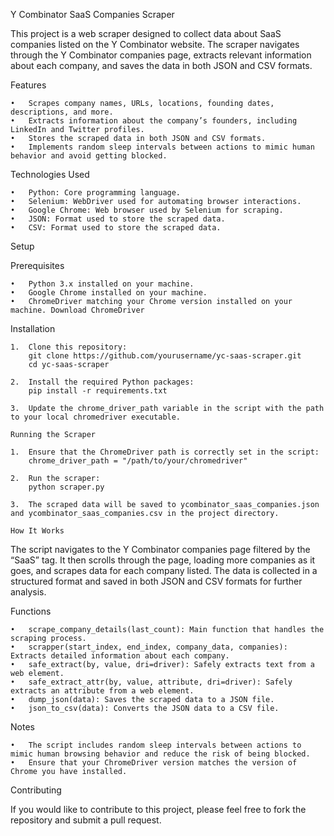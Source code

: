 Y Combinator SaaS Companies Scraper

This project is a web scraper designed to collect data about SaaS companies listed on the Y Combinator website. The scraper navigates through the Y Combinator companies page, extracts relevant information about each company, and saves the data in both JSON and CSV formats.

Features

	•	Scrapes company names, URLs, locations, founding dates, descriptions, and more.
	•	Extracts information about the company’s founders, including LinkedIn and Twitter profiles.
	•	Stores the scraped data in both JSON and CSV formats.
	•	Implements random sleep intervals between actions to mimic human behavior and avoid getting blocked.

Technologies Used

	•	Python: Core programming language.
	•	Selenium: WebDriver used for automating browser interactions.
	•	Google Chrome: Web browser used by Selenium for scraping.
	•	JSON: Format used to store the scraped data.
	•	CSV: Format used to store the scraped data.

Setup

Prerequisites

	•	Python 3.x installed on your machine.
	•	Google Chrome installed on your machine.
	•	ChromeDriver matching your Chrome version installed on your machine. Download ChromeDriver

Installation

	1.	Clone this repository:
        git clone https://github.com/yourusername/yc-saas-scraper.git
        cd yc-saas-scraper

    2.	Install the required Python packages:
        pip install -r requirements.txt

    3.	Update the chrome_driver_path variable in the script with the path to your local chromedriver executable.
    
    Running the Scraper

	1.	Ensure that the ChromeDriver path is correctly set in the script:
        chrome_driver_path = "/path/to/your/chromedriver"

    2.	Run the scraper:
        python scraper.py

    3.	The scraped data will be saved to ycombinator_saas_companies.json and ycombinator_saas_companies.csv in the project directory.
    
    How It Works

The script navigates to the Y Combinator companies page filtered by the “SaaS” tag. It then scrolls through the page, loading more companies as it goes, and scrapes data for each company listed. The data is collected in a structured format and saved in both JSON and CSV formats for further analysis.

Functions

	•	scrape_company_details(last_count): Main function that handles the scraping process.
	•	scrapper(start_index, end_index, company_data, companies): Extracts detailed information about each company.
	•	safe_extract(by, value, dri=driver): Safely extracts text from a web element.
	•	safe_extract_attr(by, value, attribute, dri=driver): Safely extracts an attribute from a web element.
	•	dump_json(data): Saves the scraped data to a JSON file.
	•	json_to_csv(data): Converts the JSON data to a CSV file.

Notes

	•	The script includes random sleep intervals between actions to mimic human browsing behavior and reduce the risk of being blocked.
	•	Ensure that your ChromeDriver version matches the version of Chrome you have installed.

Contributing

If you would like to contribute to this project, please feel free to fork the repository and submit a pull request.